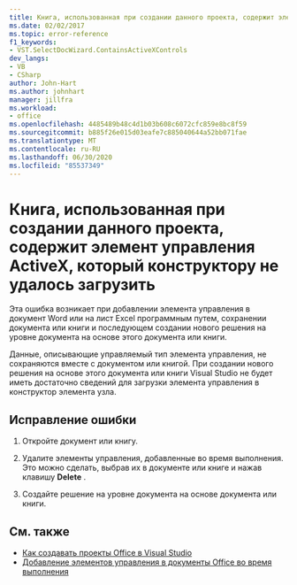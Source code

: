 ```yaml
---
title: Книга, использованная при создании данного проекта, содержит элемент управления ActiveX, который конструктору не удалось загрузить
ms.date: 02/02/2017
ms.topic: error-reference
f1_keywords:
- VST.SelectDocWizard.ContainsActiveXControls
dev_langs:
- VB
- CSharp
author: John-Hart
ms.author: johnhart
manager: jillfra
ms.workload:
- office
ms.openlocfilehash: 4485489b48c4d1b03b608c6072cfc859e8bc8f59
ms.sourcegitcommit: b885f26e015d03eafe7c885040644a52bb071fae
ms.translationtype: MT
ms.contentlocale: ru-RU
ms.lasthandoff: 06/30/2020
ms.locfileid: "85537349"
---
```

# <a name="the-workbook-used-to-create-this-project-contains-activex-controls-that-the-designer-cannot-load"></a>Книга, использованная при создании данного проекта, содержит элемент управления ActiveX, который конструктору не удалось загрузить
  Эта ошибка возникает при добавлении элемента управления в документ Word или на лист Excel программным путем, сохранении документа или книги и последующем создании нового решения на уровне документа на основе этого документа или книги.

 Данные, описывающие управляемый тип элемента управления, не сохраняются вместе с документом или книгой. При создании нового решения на основе этого документа или книги Visual Studio не будет иметь достаточно сведений для загрузки элемента управления в конструктор элемента узла.

## <a name="to-correct-this-error"></a>Исправление ошибки

1. Откройте документ или книгу.

2. Удалите элементы управления, добавленные во время выполнения. Это можно сделать, выбрав их в документе или книге и нажав клавишу **Delete** .

3. Создайте решение на уровне документа на основе документа или книги.

## <a name="see-also"></a>См. также
- [Как создавать проекты Office в Visual Studio](../vsto/how-to-create-office-projects-in-visual-studio.md)
- [Добавление элементов управления в документы Office во время выполнения](../vsto/adding-controls-to-office-documents-at-run-time.md)
